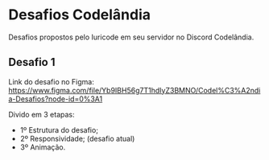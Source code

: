 # Desafios Codelândia
Desafios propostos pelo Iuricode em seu servidor no Discord Codelândia.

## Desafio 1 
Link do desafio no Figma: https://www.figma.com/file/Yb9IBH56g7T1hdIyZ3BMNO/Codel%C3%A2ndia-Desafios?node-id=0%3A1

Divido em 3 etapas:
- 1º Estrutura do desafio; 
- 2º Responsividade; (desafio atual)
- 3º Animação.

